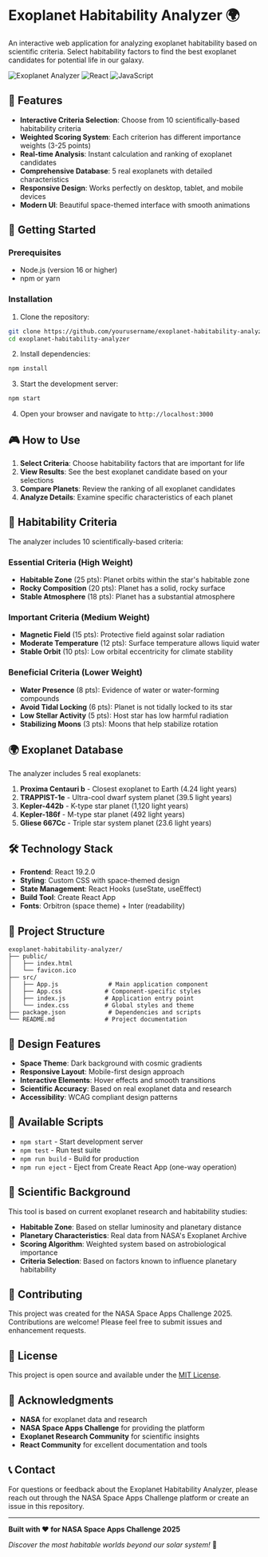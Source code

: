 # Exoplanet Habitability Analyzer 🌍

An interactive web application for analyzing exoplanet habitability based on scientific criteria. Select habitability factors to find the best exoplanet candidates for potential life in our galaxy.

![Exoplanet Analyzer](https://img.shields.io/badge/NASA-Space%20Apps%20Challenge%202025-blue?style=for-the-badge&logo=nasa)
![React](https://img.shields.io/badge/React-19.2.0-blue?style=for-the-badge&logo=react)
![JavaScript](https://img.shields.io/badge/JavaScript-ES6+-yellow?style=for-the-badge&logo=javascript)

## 🌟 Features

- **Interactive Criteria Selection**: Choose from 10 scientifically-based habitability criteria
- **Weighted Scoring System**: Each criterion has different importance weights (3-25 points)
- **Real-time Analysis**: Instant calculation and ranking of exoplanet candidates
- **Comprehensive Database**: 5 real exoplanets with detailed characteristics
- **Responsive Design**: Works perfectly on desktop, tablet, and mobile devices
- **Modern UI**: Beautiful space-themed interface with smooth animations

## 🚀 Getting Started

### Prerequisites

- Node.js (version 16 or higher)
- npm or yarn

### Installation

1. Clone the repository:
```bash
git clone https://github.com/yourusername/exoplanet-habitability-analyzer.git
cd exoplanet-habitability-analyzer
```

2. Install dependencies:
```bash
npm install
```

3. Start the development server:
```bash
npm start
```

4. Open your browser and navigate to `http://localhost:3000`

## 🎮 How to Use

1. **Select Criteria**: Choose habitability factors that are important for life
2. **View Results**: See the best exoplanet candidate based on your selections
3. **Compare Planets**: Review the ranking of all exoplanet candidates
4. **Analyze Details**: Examine specific characteristics of each planet

## 🔬 Habitability Criteria

The analyzer includes 10 scientifically-based criteria:

### Essential Criteria (High Weight)
- **Habitable Zone** (25 pts): Planet orbits within the star's habitable zone
- **Rocky Composition** (20 pts): Planet has a solid, rocky surface
- **Stable Atmosphere** (18 pts): Planet has a substantial atmosphere

### Important Criteria (Medium Weight)
- **Magnetic Field** (15 pts): Protective field against solar radiation
- **Moderate Temperature** (12 pts): Surface temperature allows liquid water
- **Stable Orbit** (10 pts): Low orbital eccentricity for climate stability

### Beneficial Criteria (Lower Weight)
- **Water Presence** (8 pts): Evidence of water or water-forming compounds
- **Avoid Tidal Locking** (6 pts): Planet is not tidally locked to its star
- **Low Stellar Activity** (5 pts): Host star has low harmful radiation
- **Stabilizing Moons** (3 pts): Moons that help stabilize rotation

## 🌍 Exoplanet Database

The analyzer includes 5 real exoplanets:

1. **Proxima Centauri b** - Closest exoplanet to Earth (4.24 light years)
2. **TRAPPIST-1e** - Ultra-cool dwarf system planet (39.5 light years)
3. **Kepler-442b** - K-type star planet (1,120 light years)
4. **Kepler-186f** - M-type star planet (492 light years)
5. **Gliese 667Cc** - Triple star system planet (23.6 light years)

## 🛠️ Technology Stack

- **Frontend**: React 19.2.0
- **Styling**: Custom CSS with space-themed design
- **State Management**: React Hooks (useState, useEffect)
- **Build Tool**: Create React App
- **Fonts**: Orbitron (space theme) + Inter (readability)

## 📁 Project Structure

```
exoplanet-habitability-analyzer/
├── public/
│   ├── index.html
│   └── favicon.ico
├── src/
│   ├── App.js              # Main application component
│   ├── App.css            # Component-specific styles
│   ├── index.js           # Application entry point
│   └── index.css          # Global styles and theme
├── package.json            # Dependencies and scripts
└── README.md              # Project documentation
```

## 🎨 Design Features

- **Space Theme**: Dark background with cosmic gradients
- **Responsive Layout**: Mobile-first design approach
- **Interactive Elements**: Hover effects and smooth transitions
- **Scientific Accuracy**: Based on real exoplanet data and research
- **Accessibility**: WCAG compliant design patterns

## 🧪 Available Scripts

- `npm start` - Start development server
- `npm test` - Run test suite
- `npm run build` - Build for production
- `npm run eject` - Eject from Create React App (one-way operation)

## 🔬 Scientific Background

This tool is based on current exoplanet research and habitability studies:

- **Habitable Zone**: Based on stellar luminosity and planetary distance
- **Planetary Characteristics**: Real data from NASA's Exoplanet Archive
- **Scoring Algorithm**: Weighted system based on astrobiological importance
- **Criteria Selection**: Based on factors known to influence planetary habitability

## 🤝 Contributing

This project was created for the NASA Space Apps Challenge 2025. Contributions are welcome! Please feel free to submit issues and enhancement requests.

## 📄 License

This project is open source and available under the [MIT License](LICENSE).

## 🙏 Acknowledgments

- **NASA** for exoplanet data and research
- **NASA Space Apps Challenge** for providing the platform
- **Exoplanet Research Community** for scientific insights
- **React Community** for excellent documentation and tools

## 📞 Contact

For questions or feedback about the Exoplanet Habitability Analyzer, please reach out through the NASA Space Apps Challenge platform or create an issue in this repository.

---

**Built with ❤️ for NASA Space Apps Challenge 2025**

*Discover the most habitable worlds beyond our solar system!* 🌌